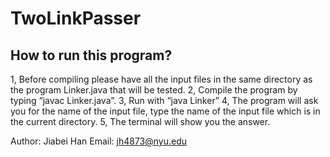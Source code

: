 # TwoLinkPasser
## How to run this program?
1, Before compiling please have all the input files in the same directory as the program Linker.java that will be tested.
2, Compile the program by typing “javac Linker.java”.
3, Run with “java Linker”
4, The program will ask you for the name of the input file, type the name of the input file which is in the current directory.
5, The terminal will show you the answer.

Author: Jiabei Han
Email: jh4873@nyu.edu
